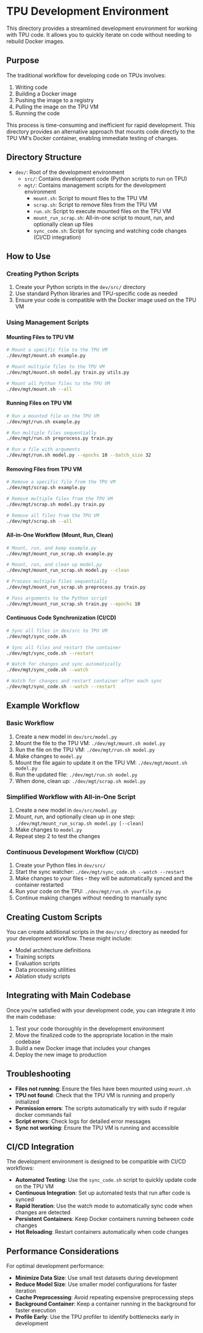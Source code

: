 # TPU Development Environment

This directory provides a streamlined development environment for working with TPU code. It allows you to quickly iterate on code without needing to rebuild Docker images.

## Purpose

The traditional workflow for developing code on TPUs involves:
1. Writing code
2. Building a Docker image
3. Pushing the image to a registry
4. Pulling the image on the TPU VM
5. Running the code

This process is time-consuming and inefficient for rapid development. This directory provides an alternative approach that mounts code directly to the TPU VM's Docker container, enabling immediate testing of changes.

## Directory Structure

- `dev/`: Root of the development environment
  - `src/`: Contains development code (Python scripts to run on TPU)
  - `mgt/`: Contains management scripts for the development environment
    - `mount.sh`: Script to mount files to the TPU VM
    - `scrap.sh`: Script to remove files from the TPU VM
    - `run.sh`: Script to execute mounted files on the TPU VM
    - `mount_run_scrap.sh`: All-in-one script to mount, run, and optionally clean up files
    - `sync_code.sh`: Script for syncing and watching code changes (CI/CD integration)

## How to Use

### Creating Python Scripts

1. Create your Python scripts in the `dev/src/` directory
2. Use standard Python libraries and TPU-specific code as needed
3. Ensure your code is compatible with the Docker image used on the TPU VM

### Using Management Scripts

#### Mounting Files to TPU VM

```bash
# Mount a specific file to the TPU VM
./dev/mgt/mount.sh example.py

# Mount multiple files to the TPU VM
./dev/mgt/mount.sh model.py train.py utils.py

# Mount all Python files to the TPU VM
./dev/mgt/mount.sh --all
```

#### Running Files on TPU VM

```bash
# Run a mounted file on the TPU VM
./dev/mgt/run.sh example.py

# Run multiple files sequentially
./dev/mgt/run.sh preprocess.py train.py

# Run a file with arguments
./dev/mgt/run.sh model.py --epochs 10 --batch_size 32
```

#### Removing Files from TPU VM

```bash
# Remove a specific file from the TPU VM
./dev/mgt/scrap.sh example.py

# Remove multiple files from the TPU VM
./dev/mgt/scrap.sh model.py train.py

# Remove all files from the TPU VM
./dev/mgt/scrap.sh --all
```

#### All-in-One Workflow (Mount, Run, Clean)

```bash
# Mount, run, and keep example.py
./dev/mgt/mount_run_scrap.sh example.py

# Mount, run, and clean up model.py
./dev/mgt/mount_run_scrap.sh model.py --clean

# Process multiple files sequentially
./dev/mgt/mount_run_scrap.sh preprocess.py train.py

# Pass arguments to the Python script
./dev/mgt/mount_run_scrap.sh train.py --epochs 10
```

#### Continuous Code Synchronization (CI/CD)

```bash
# Sync all files in dev/src to TPU VM
./dev/mgt/sync_code.sh

# Sync all files and restart the container
./dev/mgt/sync_code.sh --restart

# Watch for changes and sync automatically
./dev/mgt/sync_code.sh --watch

# Watch for changes and restart container after each sync
./dev/mgt/sync_code.sh --watch --restart
```

## Example Workflow

### Basic Workflow

1. Create a new model in `dev/src/model.py`
2. Mount the file to the TPU VM: `./dev/mgt/mount.sh model.py`
3. Run the file on the TPU VM: `./dev/mgt/run.sh model.py`
4. Make changes to `model.py`
5. Mount the file again to update it on the TPU VM: `./dev/mgt/mount.sh model.py`
6. Run the updated file: `./dev/mgt/run.sh model.py`
7. When done, clean up: `./dev/mgt/scrap.sh model.py`

### Simplified Workflow with All-in-One Script

1. Create a new model in `dev/src/model.py`
2. Mount, run, and optionally clean up in one step: `./dev/mgt/mount_run_scrap.sh model.py [--clean]`
3. Make changes to `model.py`
4. Repeat step 2 to test the changes

### Continuous Development Workflow (CI/CD)

1. Create your Python files in `dev/src/`
2. Start the sync watcher: `./dev/mgt/sync_code.sh --watch --restart`
3. Make changes to your files - they will be automatically synced and the container restarted
4. Run your code on the TPU: `./dev/mgt/run.sh yourfile.py`
5. Continue making changes without needing to manually sync

## Creating Custom Scripts

You can create additional scripts in the `dev/src/` directory as needed for your development workflow. These might include:

- Model architecture definitions
- Training scripts
- Evaluation scripts
- Data processing utilities
- Ablation study scripts

## Integrating with Main Codebase

Once you're satisfied with your development code, you can integrate it into the main codebase:

1. Test your code thoroughly in the development environment
2. Move the finalized code to the appropriate location in the main codebase
3. Build a new Docker image that includes your changes
4. Deploy the new image to production

## Troubleshooting

- **Files not running**: Ensure the files have been mounted using `mount.sh`
- **TPU not found**: Check that the TPU VM is running and properly initialized
- **Permission errors**: The scripts automatically try with sudo if regular docker commands fail
- **Script errors**: Check logs for detailed error messages
- **Sync not working**: Ensure the TPU VM is running and accessible

## CI/CD Integration

The development environment is designed to be compatible with CI/CD workflows:

- **Automated Testing**: Use the `sync_code.sh` script to quickly update code on the TPU VM
- **Continuous Integration**: Set up automated tests that run after code is synced
- **Rapid Iteration**: Use the watch mode to automatically sync code when changes are detected
- **Persistent Containers**: Keep Docker containers running between code changes
- **Hot Reloading**: Restart containers automatically when code changes

## Performance Considerations

For optimal development performance:

- **Minimize Data Size**: Use small test datasets during development
- **Reduce Model Size**: Use smaller model configurations for faster iteration
- **Cache Preprocessing**: Avoid repeating expensive preprocessing steps
- **Background Container**: Keep a container running in the background for faster execution
- **Profile Early**: Use the TPU profiler to identify bottlenecks early in development 
